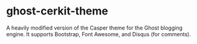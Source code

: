 # ghost-cerkit-theme
A heavily modified version of the Casper theme for the Ghost blogging engine. It supports Bootstrap, Font Awesome, and Disqus (for comments).
